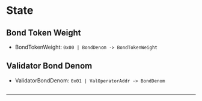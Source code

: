 <!--
order: 2
-->

# State




## Bond Token Weight

* BondTokenWeight: `0x00 | BondDenom -> BondTokenWeight`

## Validator Bond Denom

* ValidatorBondDenom: `0x01 | ValOperatorAddr -> BondDenom`

## 




---




















